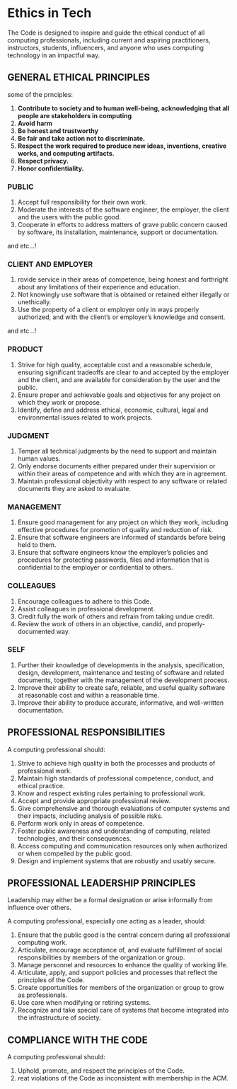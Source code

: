 # Ethics in Tech

The Code is designed to inspire and guide the ethical conduct of all computing professionals, including current and aspiring practitioners, instructors, students, influencers, and anyone who uses computing technology in an impactful way.

## GENERAL ETHICAL PRINCIPLES

some of the prnciples:

1. **Contribute to society and to human well-being, acknowledging that all people are stakeholders in computing**
2. **Avoid harm**
3. **Be honest and trustworthy**
4. **Be fair and take action not to discriminate.**
5. **Respect the work required to produce new ideas, inventions, creative works, and computing artifacts.**
6. **Respect privacy.**
7. **Honor confidentiality.**

### PUBLIC

1. Accept full responsibility for their own work.
2. Moderate the interests of the software engineer, the employer, the client and the users with the public good.
3. Cooperate in efforts to address matters of grave public concern caused by software, its installation, maintenance, support or documentation.

and etc...!

### CLIENT AND EMPLOYER

1. rovide service in their areas of competence, being honest and forthright about any limitations of their experience and education.
2. Not knowingly use software that is obtained or retained either illegally or unethically.
3. Use the property of a client or employer only in ways properly authorized, and with the client’s or employer’s knowledge and consent.

and etc...!

### PRODUCT

1. Strive for high quality, acceptable cost and a reasonable schedule, ensuring significant tradeoffs are clear to and accepted by the employer and the client, and are available for consideration by the user and the public.
2. Ensure proper and achievable goals and objectives for any project on which they work or propose.
3. Identify, define and address ethical, economic, cultural, legal and environmental issues related to work projects.

### JUDGMENT

1. Temper all technical judgments by the need to support and maintain human values.
2. Only endorse documents either prepared under their supervision or within their areas of competence and with which they are in agreement.
3. Maintain professional objectivity with respect to any software or related documents they are asked to evaluate.

### MANAGEMENT

1. Ensure good management for any project on which they work, including effective procedures for promotion of quality and reduction of risk.
2. Ensure that software engineers are informed of standards before being held to them.
3. Ensure that software engineers know the employer’s policies and procedures for protecting passwords, files and information that is confidential to the employer or confidential to others.

### COLLEAGUES

1. Encourage colleagues to adhere to this Code.
2. Assist colleagues in professional development.
3. Credit fully the work of others and refrain from taking undue credit.
4. Review the work of others in an objective, candid, and properly-documented way.

### SELF

1. Further their knowledge of developments in the analysis, specification, design, development, maintenance and testing of software and related documents, together with the management of the development process.
2. Improve their ability to create safe, reliable, and useful quality software at reasonable cost and within a reasonable time.
3. Improve their ability to produce accurate, informative, and well-written documentation.

## PROFESSIONAL RESPONSIBILITIES

A computing professional should:

1. Strive to achieve high quality in both the processes and products of professional work.
2. Maintain high standards of professional competence, conduct, and ethical practice.
3. Know and respect existing rules pertaining to professional work.
4. Accept and provide appropriate professional review.
5. Give comprehensive and thorough evaluations of computer systems and their impacts, including analysis of possible risks.
6. Perform work only in areas of competence.
7. Foster public awareness and understanding of computing, related technologies, and their consequences.
8. Access computing and communication resources only when authorized or when compelled by the public good.
9. Design and implement systems that are robustly and usably secure.

## PROFESSIONAL LEADERSHIP PRINCIPLES

Leadership may either be a formal designation or arise informally from influence over others.

A computing professional, especially one acting as a leader, should:

1. Ensure that the public good is the central concern during all professional computing work.
2. Articulate, encourage acceptance of, and evaluate fulfillment of social responsibilities by members of the organization or group.
3. Manage personnel and resources to enhance the quality of working life.
4. Articulate, apply, and support policies and processes that reflect the principles of the Code.
5. Create opportunities for members of the organization or group to grow as professionals.
6. Use care when modifying or retiring systems.
7. Recognize and take special care of systems that become integrated into the infrastructure of society.

## COMPLIANCE WITH THE CODE

A computing professional should:

1. Uphold, promote, and respect the principles of the Code.
2. reat violations of the Code as inconsistent with membership in the ACM.